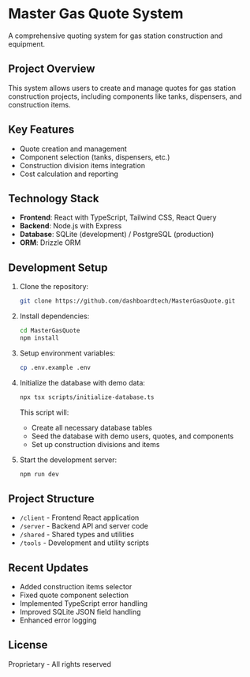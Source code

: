 # Master Gas Quote System

A comprehensive quoting system for gas station construction and equipment.

## Project Overview

This system allows users to create and manage quotes for gas station construction projects, including components like tanks, dispensers, and construction items.

## Key Features

- Quote creation and management
- Component selection (tanks, dispensers, etc.)
- Construction division items integration
- Cost calculation and reporting

## Technology Stack

- **Frontend**: React with TypeScript, Tailwind CSS, React Query
- **Backend**: Node.js with Express
- **Database**: SQLite (development) / PostgreSQL (production)
- **ORM**: Drizzle ORM

## Development Setup

1. Clone the repository:

   ```bash
   git clone https://github.com/dashboardtech/MasterGasQuote.git
   ```

2. Install dependencies:

   ```bash
   cd MasterGasQuote
   npm install
   ```

3. Setup environment variables:

   ```bash
   cp .env.example .env
   ```

4. Initialize the database with demo data:

   ```bash
   npx tsx scripts/initialize-database.ts
   ```

   This script will:
   - Create all necessary database tables
   - Seed the database with demo users, quotes, and components
   - Set up construction divisions and items

5. Start the development server:

   ```bash
   npm run dev
   ```

## Project Structure

- `/client` - Frontend React application
- `/server` - Backend API and server code
- `/shared` - Shared types and utilities
- `/tools` - Development and utility scripts

## Recent Updates

- Added construction items selector
- Fixed quote component selection
- Implemented TypeScript error handling
- Improved SQLite JSON field handling
- Enhanced error logging

## License

Proprietary - All rights reserved
